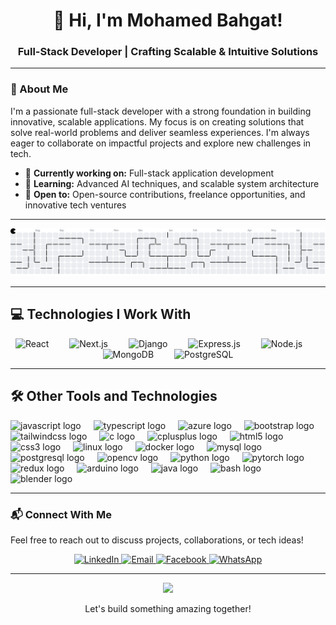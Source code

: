 <div align="center">
  <h1>👋 Hi, I'm Mohamed Bahgat!</h1>
  <h3>Full-Stack Developer | Crafting Scalable & Intuitive Solutions</h3>
</div>

---

### 🚀 About Me
I'm a passionate full-stack developer with a strong foundation in building innovative, scalable applications. My focus is on creating solutions that solve real-world problems and deliver seamless experiences. I'm always eager to collaborate on impactful projects and explore new challenges in tech.

- 💼 **Currently working on:** Full-stack application development
- 🌱 **Learning:** Advanced AI techniques, and scalable system architecture
- 🤝 **Open to:** Open-source contributions, freelance opportunities, and innovative tech ventures

---

<picture>
  <source media="(prefers-color-scheme: dark)" srcset="https://raw.githubusercontent.com/MoBahgat010/MoBahgat010/output/pacman-contribution-graph-dark.svg">
  <source media="(prefers-color-scheme: light)" srcset="https://raw.githubusercontent.com/MoBahgat010/MoBahgat010/output/pacman-contribution-graph.svg">
  <img alt="Pacman Contribution Graph" src="https://raw.githubusercontent.com/MoBahgat010/MoBahgat010/output/pacman-contribution-graph.svg">
</picture>

---

## 💻 Technologies I Work With

<div align="center">
  <img src="https://cdn.jsdelivr.net/gh/devicons/devicon/icons/react/react-original.svg" height="60" alt="React" />
  <img width="25" />
  <img src="https://cdn.jsdelivr.net/gh/devicons/devicon/icons/nextjs/nextjs-original.svg" height="60" alt="Next.js" />
  <img width="25" />
  <img src="https://cdn.jsdelivr.net/gh/devicons/devicon/icons/django/django-plain.svg" height="60" alt="Django" />
  <img width="25" />
  <img src="https://camo.githubusercontent.com/d35b2be3ea6a02bbfafa9ce47502a21a654e9c7b9e1b5d98738bf53f9f6b3597/68747470733a2f2f736b696c6c69636f6e732e6465762f69636f6e733f693d6b6f746c696e2c6a6176612c616e64726f696473747564696f2c677261646c652c632c6370702c63732c70792c68746d6c2c6373732c6a732c72656163742c706f73746d616e2c706f7374677265732c6e6f64656a732c657870726573732c6669676d612c666c75747465722c646172742c66697265626173652c6769742c6769746875622c6c696e75782c61726475696e6f" height="60" alt="Express.js" />
  <img width="25" />
  <img src="https://cdn.jsdelivr.net/gh/devicons/devicon/icons/nodejs/nodejs-original.svg" height="60" alt="Node.js" />
  <img width="25" />
  <img src="https://cdn.jsdelivr.net/gh/devicons/devicon/icons/mongodb/mongodb-original.svg" height="60" alt="MongoDB" />
  <img width="25" />
  <img src="https://cdn.jsdelivr.net/gh/devicons/devicon/icons/postgresql/postgresql-original.svg" height="60" alt="PostgreSQL" />
</div>

---

## 🛠️ Other Tools and Technologies
<div align="left">
  <img src="https://cdn.jsdelivr.net/gh/devicons/devicon/icons/javascript/javascript-original.svg" height="40" alt="javascript logo"  />
  <img width="12" />
  <img src="https://cdn.jsdelivr.net/gh/devicons/devicon/icons/typescript/typescript-original.svg" height="40" alt="typescript logo"  />
  <img width="12" />
  <img src="https://cdn.jsdelivr.net/gh/devicons/devicon/icons/azure/azure-original.svg" height="40" alt="azure logo"  />
  <img width="12" />
  <img src="https://cdn.jsdelivr.net/gh/devicons/devicon/icons/bootstrap/bootstrap-original.svg" height="40" alt="bootstrap logo"  />
  <img width="12" />
  <img src="https://cdn.jsdelivr.net/gh/devicons/devicon/icons/tailwindcss/tailwindcss-original-wordmark.svg" height="40" alt="tailwindcss logo"  />
  <img width="12" />
  <img src="https://cdn.jsdelivr.net/gh/devicons/devicon/icons/c/c-original.svg" height="40" alt="c logo"  />
  <img width="12" />
  <img src="https://cdn.jsdelivr.net/gh/devicons/devicon/icons/cplusplus/cplusplus-original.svg" height="40" alt="cplusplus logo"  />
  <img width="12" />
  <img src="https://cdn.jsdelivr.net/gh/devicons/devicon/icons/html5/html5-original.svg" height="40" alt="html5 logo"  />
  <img width="12" />
  <img src="https://cdn.jsdelivr.net/gh/devicons/devicon/icons/css3/css3-original.svg" height="40" alt="css3 logo"  />
  <img width="12" />
  <img src="https://cdn.jsdelivr.net/gh/devicons/devicon/icons/linux/linux-original.svg" height="40" alt="linux logo"  />
  <img width="12" />
  <img src="https://cdn.jsdelivr.net/gh/devicons/devicon/icons/docker/docker-original.svg" height="40" alt="docker logo"  />
  <img width="12" />
  <img src="https://cdn.jsdelivr.net/gh/devicons/devicon/icons/mysql/mysql-original.svg" height="40" alt="mysql logo"  />
  <img width="12" />
  <img src="https://cdn.jsdelivr.net/gh/devicons/devicon/icons/postgresql/postgresql-original.svg" height="40" alt="postgresql logo"  />
  <img width="12" />
  <img src="https://cdn.jsdelivr.net/gh/devicons/devicon/icons/opencv/opencv-original.svg" height="40" alt="opencv logo"  />
  <img width="12" />
  <img src="https://cdn.jsdelivr.net/gh/devicons/devicon/icons/python/python-original.svg" height="40" alt="python logo"  />
  <img width="12" />
  <img src="https://cdn.jsdelivr.net/gh/devicons/devicon/icons/pytorch/pytorch-original.svg" height="40" alt="pytorch logo"  />
  <img width="12" />
  <img src="https://cdn.jsdelivr.net/gh/devicons/devicon/icons/redux/redux-original.svg" height="40" alt="redux logo"  />
  <img width="12" />
  <img src="https://cdn.jsdelivr.net/gh/devicons/devicon/icons/arduino/arduino-original.svg" height="40" alt="arduino logo"  />
  <img width="12" />
  <img src="https://cdn.jsdelivr.net/gh/devicons/devicon/icons/java/java-original.svg" height="40" alt="java logo"  />
  <img width="12" />
  <img src="https://cdn.jsdelivr.net/gh/devicons/devicon/icons/bash/bash-original.svg" height="40" alt="bash logo"  />
  <img width="12" />
  <img src="https://cdn.jsdelivr.net/gh/devicons/devicon/icons/blender/blender-original.svg" height="40" alt="blender logo"  />
</div>

---

### 📬 Connect With Me
Feel free to reach out to discuss projects, collaborations, or tech ideas!
<div align="center">
  <a href="https://www.linkedin.com/in/mohamed-bego/" target="_blank">
    <img src="https://img.shields.io/badge/LinkedIn-0A66C2?logo=linkedin&logoColor=white&style=flat-square" alt="LinkedIn" />
  </a>
  <a href="mailto:mbahgat503@gmail.com" target="_blank">
    <img src="https://img.shields.io/badge/Email-D14836?logo=gmail&logoColor=white&style=flat-square" alt="Email" />
  </a>
  <a href="https://www.facebook.com/mohamed.bahgat.939326" target="_blank">
    <img src="https://img.shields.io/badge/Facebook-1877F2?logo=facebook&logoColor=white&style=flat-square" alt="Facebook" />
  </a>
  <a href="https://wa.me/201023262649" target="_blank">
    <img src="https://img.shields.io/badge/WhatsApp-25D366?logo=whatsapp&logoColor=white&style=flat-square" alt="WhatsApp" />
  </a>
</div>

---

<div align="center">
  <img src="https://raw.githubusercontent.com/TheDudeThatCode/TheDudeThatCode/master/Assets/Developer.gif" width="300"/>
  <p>Let's build something amazing together!</p>
</div>